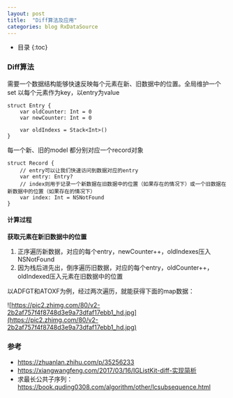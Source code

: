 ```yaml
---
layout: post
title:  "Diff算法及应用"
categories: blog RxDataSource
---
```


* 目录
{:toc}

### Diff算法

需要一个数据结构能够快速反映每个元素在新、旧数据中的位置。全局维护一个set 以每个元素作为key，以entry为value
```
struct Entry {
    var oldCounter: Int = 0
    var newCounter: Int = 0
    
    var oldIndexs = Stack<Int>()
}
```

每一个新、旧的model 都分别对应一个record对象
```
struct Record {
    // entry可以让我们快速访问到数据对应的entry
    var entry: Entry?
    // index则用于记录一个新数据在旧数据中的位置（如果存在的情况下）或一个旧数据在新数据中的位置（如果存在的情况下）
    var index: Int = NSNotFound
}
```

#### 计算过程
**获取元素在新旧数据中的位置**

1. 正序遍历新数据，对应的每个entry，newCounter++，oldIndexes压入NSNotFound
2. 因为栈后进先出，倒序遍历旧数据，对应的每个entry，oldCounter++，oldIndexed压入元素在旧数据中的位置

以ADFGT和ATOXF为例，经过两次遍历，就能获得下面的map数据：

![https://pic2.zhimg.com/80/v2-2b2af757f4f8748d3e9a73dfaf17ebb1_hd.jpg](https://pic2.zhimg.com/80/v2-2b2af757f4f8748d3e9a73dfaf17ebb1_hd.jpg)


### 参考
- https://zhuanlan.zhihu.com/p/35256233
- https://xiangwangfeng.com/2017/03/16/IGListKit-diff-实现简析
- 求最长公共子序列：https://book.quding0308.com/algorithm/other/lcsubsequence.html